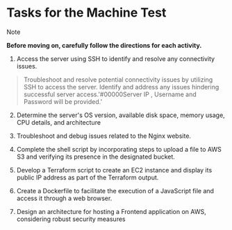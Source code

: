 # Tasks for the Machine Test

>[!NOTE]
>**Before moving on, carefully follow the directions for each activity.**


1. Access the server using SSH to identify and resolve any connectivity issues. 
   
>Troubleshoot and resolve potential connectivity issues by utilizing SSH to access the server. Identify and address any issues hindering successful server access.'#00000Server IP , Username and Password will be provided.'

2. Determine the server's OS version, available disk space, memory usage, CPU details, and architecture

4. Troubleshoot and debug issues related to the Nginx website.

5. Complete the shell script by incorporating steps to upload a file to AWS S3 and verifying its presence in the designated bucket.

6. Develop a Terraform script to create an EC2 instance and display its public IP address as part of the Terraform output.

7. Create a Dockerfile to facilitate the execution of a JavaScript file and  access it through a web browser.

8. Design an architecture for hosting a Frontend application on AWS, considering robust security measures
